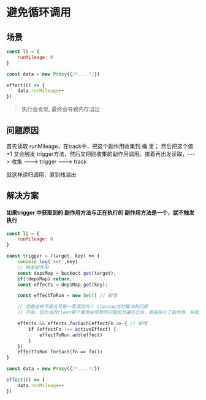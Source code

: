 # 避免循环调用

## 场景
```JavaScript
const li = {
    runMileage: 0
}

const data = new Proxy({/*....*/})

effect(() => {
    data.runMileage++
})
```
> 执行会发现, 最终会导致内存溢出
## 问题原因
首先读取 runMileage，在track中，把这个副作用收集到 桶 里； 然后把这个值 +1 又会触发 trigger方法，然后又把刚收集的副作用调用。接着再出发读取，---> 收集 ---> trigger ---> track

就这样递归调用，直到栈溢出

## 解决方案
#### 如果trigger 中获取到的 副作用方法与正在执行的 副作用方法是一个，就不触发执行
```JavaScript
const li = {
    runMileage: 0
}

const trigger = (target, key) => {
    console.log('set',key)
    // 触发副作用
    const depsMap = buckect.get(target);
    if(!depsMap) return;
    const effects = depsMap.get(key);

    const effectToRun = new Set() // 新增

    // 但是这样不是会导致一直调用吗？ cleanup当时解决的问题
    // 不会，因为当时clean那个案例会导致的问题因为遍历之后，直接执行了副作用，导致的effects 导致的副作用长度变更

    effects && effects.forEach(effectFn => { // 新增
        if (effectFn !== activeEffect) {
            effectToRun.add(effect)
        }
    })
    effectToRun.forEach(fn => fn()) 
}

const data = new Proxy({/*....*/})

effect(() => {
    data.runMileage++
})
```
